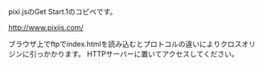 pixi.jsのGet Start.1のコピペです。

http://www.pixijs.com/

ブラウザ上でftpでindex.htmlを読み込むとプロトコルの違いによりクロスオリジンに引っかかります。
HTTPサーバーに置いてアクセスしてください。
